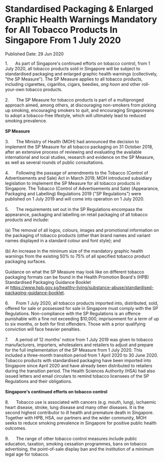 <html>
    <meta http-equiv="Content-Type" content="text/html; charset=utf-8"/>
    <meta charset="utf-8"/>
    <title>Standardised Packaging & Enlarged Graphic Health Warnings Mandatory for All Tobacco Products  In Singapore From 1 July 2020</title>
    <body><h1>Standardised Packaging & Enlarged Graphic Health Warnings Mandatory for All Tobacco Products  In Singapore From 1 July 2020</h1>
    <p>Published Date: 29 Jun 2020</p> <p>1.&nbsp; &nbsp; &nbsp; As part of Singapore's continued efforts on tobacco control, from 1 July 2020, all tobacco products sold in Singapore will be subject to standardised packaging and enlarged graphic health warnings (collectively, "the SP Measure"). The SP Measure applies to all tobacco products, including cigarettes, cigarillos, cigars, beedies, <em>ang hoon</em> and other roll-your-own tobacco products.<br><br>2.&nbsp; &nbsp; &nbsp; The SP Measure for tobacco products is part of a multipronged approach aimed, among others, at discouraging non-smokers from picking up smoking, encouraging smokers to quit, and encouraging Singaporeans to adopt a tobacco-free lifestyle, which will ultimately lead to reduced smoking prevalence.<br><br><strong>SP Measure</strong><br><br>3.&nbsp; &nbsp; &nbsp; The Ministry of Health (MOH) had announced the decision to implement the SP Measure for all tobacco packaging on 31 October 2018, after an extensive process of reviewing and evaluating the available international and local studies, research and evidence on the SP Measure, as well as several rounds of public consultations.<br><br>4.&nbsp; &nbsp; &nbsp; Following the passage of amendments to the Tobacco (Control of Advertisements and Sale) Act in March 2019, MOH introduced subsidiary legislation to implement the SP Measure for all tobacco products in Singapore. The Tobacco (Control of Advertisements and Sale) (Appearance, Packaging and Labelling) Regulations 2019 ("SP Regulations") were published on 1 July 2019 and will come into operation on 1 July 2020.<br><br>5.&nbsp; &nbsp; &nbsp; The requirements set out in the SP Regulations encompass the appearance, packaging and labelling on retail packaging of all tobacco products and include:<br><br>(a) The removal of all logos, colours, images and promotional information on the packaging of tobacco products (other than brand names and variant names displayed in a standard colour and font style); and<br><br>(b) An increase in the minimum size of the mandatory graphic health warnings from the existing 50% to 75% of all specified tobacco product packaging surfaces.<br><br>Guidance on what the SP Measure may look like on different tobacco packaging formats can be found in the Health Promotion Board's (HPB) Standardised Packaging Guidance Booklet at&nbsp;<a href="https://www.hpb.gov.sg/healthy-living/substance-abuse/standardised-packaging-guidance-booklet" title="" class="" target="">https://www.hpb.gov.sg/healthy-living/substance-abuse/standardised-packaging-guidance-booklet</a>.<br><br>6.&nbsp; &nbsp; &nbsp; From 1 July 2020, all tobacco products imported into, distributed, sold, offered for sale or possessed for sale in Singapore must comply with the SP Regulations. Non-compliance with the SP Regulations is an offence punishable with a fine not exceeding $10,000, imprisonment for a term of up to six months, or both for first offenders. Those with a prior qualifying conviction will face heavier penalties.<br><br>7.&nbsp; &nbsp; &nbsp; A period of 12 months' notice from 1 July 2019 was given to tobacco manufacturers, importers, wholesalers and retailers to adjust and prepare for the full implementation of the SP Measure from 1 July 2020. This included a three-month transition period from 1 April 2020 to 30 June 2020. Tobacco products with standardised packaging have been imported into Singapore since April 2020 and have already been distributed to retailers during the transition period. The Health Sciences Authority (HSA) had also issued letters and email circulars to remind tobacco licensees of the SP Regulations and their obligations.<br><br><strong>Singapore's continued efforts on tobacco control</strong><br><br>8.&nbsp; &nbsp; &nbsp; Tobacco use is associated with cancers (e.g. mouth, lung), ischaemic heart disease, stroke, lung disease and many other diseases. It is the second highest contributor to ill health and premature death in Singapore. Together with HPB, HSA, our partners and the wider community, MOH seeks to reduce smoking prevalence in Singapore for positive public health outcomes.<br><br>9.&nbsp; &nbsp; &nbsp; The range of other tobacco control measures include public education, taxation, smoking cessation programmes, bans on tobacco advertising, the point-of-sale display ban and the institution of a minimum legal age for tobacco.</p></body>
</html>